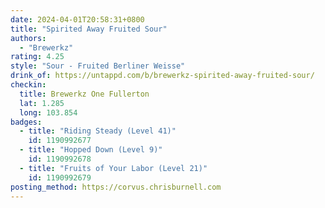 ```yaml
---
date: 2024-04-01T20:58:31+0800
title: "Spirited Away Fruited Sour"
authors:
  - "Brewerkz"
rating: 4.25
style: "Sour - Fruited Berliner Weisse"
drink_of: https://untappd.com/b/brewerkz-spirited-away-fruited-sour/
checkin:
  title: Brewerkz One Fullerton
  lat: 1.285
  long: 103.854
badges:
  - title: "Riding Steady (Level 41)"
    id: 1190992677
  - title: "Hopped Down (Level 9)"
    id: 1190992678
  - title: "Fruits of Your Labor (Level 21)"
    id: 1190992679
posting_method: https://corvus.chrisburnell.com
---
```

